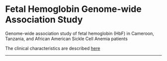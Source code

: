 # Fetal Hemoglobin Genome-wide Association Study

Genome-wide association study of fetal hemoglobin (HbF) in Cameroon, Tanzania, and African American Sickle Cell Anemia patients

The clinical characteristics are described [here](https://genemap-research.github.io/docs/projects/hbfgwas/)

---
